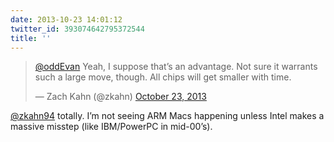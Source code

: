 ```yaml
---
date: 2013-10-23 14:01:12
twitter_id: 393074642795372544
title: ''
---
```


<blockquote class="twitter-tweet"><p lang="en" dir="ltr"><a href="https://twitter.com/oddEvan?ref_src=twsrc%5Etfw">@oddEvan</a> Yeah, I suppose that’s an advantage. Not sure it warrants such a large move, though. All chips will get smaller with time.</p>&mdash; Zach Kahn (@zkahn) <a href="https://twitter.com/zkahn/status/393073974781181952?ref_src=twsrc%5Etfw">October 23, 2013</a></blockquote>
<script async src="https://platform.twitter.com/widgets.js" charset="utf-8"></script>

[@zkahn94](https://twitter.com/zkahn94) totally. I’m not seeing ARM Macs happening unless Intel makes a massive misstep (like IBM/PowerPC in mid-00’s).

